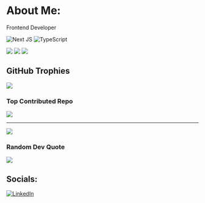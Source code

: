 # About Me:
Frontend Developer

![Next JS](https://img.shields.io/badge/Next-black?style=for-the-badge&logo=next.js&logoColor=white) ![TypeScript](https://img.shields.io/badge/typescript-%23007ACC.svg?style=for-the-badge&logo=typescript&logoColor=white)

![](https://github-readme-stats.vercel.app/api?username=kelvinpella&theme=tokyonight&hide_border=false&include_all_commits=false&count_private=false)
![](https://github-readme-streak-stats.herokuapp.com/?user=kelvinpella&theme=tokyonight&hide_border=false)
![](https://github-readme-stats.vercel.app/api/top-langs/?username=kelvinpella&theme=tokyonight&hide_border=false&include_all_commits=false&count_private=false&layout=compact)

## GitHub Trophies
![](https://github-profile-trophy.vercel.app/?username=kelvinpella&theme=calm&no-frame=false&no-bg=true&margin-w=4)


### Top Contributed Repo
![](https://github-contributor-stats.vercel.app/api?username=kelvinpella&limit=5&theme=dark&combine_all_yearly_contributions=true)

---
[![](https://visitcount.itsvg.in/api?id=kelvinpella&icon=0&color=0)](https://visitcount.itsvg.in)

### Random Dev Quote
![](https://quotes-github-readme.vercel.app/api?type=horizontal&theme=radical)

## Socials:
[![LinkedIn](https://img.shields.io/badge/LinkedIn-%230077B5.svg?logo=linkedin&logoColor=white)](https://linkedin.com/in/kelvinpella) 

